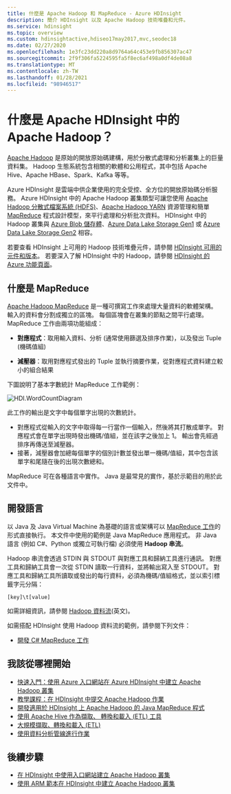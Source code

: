 ```yaml
---
title: 什麼是 Apache Hadoop 和 MapReduce - Azure HDInsight
description: 簡介 HDInsight 以及 Apache Hadoop 技術堆疊和元件。
ms.service: hdinsight
ms.topic: overview
ms.custom: hdinsightactive,hdiseo17may2017,mvc,seodec18
ms.date: 02/27/2020
ms.openlocfilehash: 1e3fc23dd220a8d9764a64c453e9fb856307ac47
ms.sourcegitcommit: 2f9f306fa5224595fa5f8ec6af498a0df4de08a8
ms.translationtype: MT
ms.contentlocale: zh-TW
ms.lasthandoff: 01/28/2021
ms.locfileid: "98946517"
---
```

# <a name="what-is-apache-hadoop-in-azure-hdinsight"></a>什麼是 Apache HDInsight 中的 Apache Hadoop？

[Apache Hadoop](https://hadoop.apache.org/) 是原始的開放原始碼建構，用於分散式處理和分析叢集上的巨量資料集。 Hadoop 生態系統包含相關的軟體和公用程式，其中包括 Apache Hive、Apache HBase、Spark、Kafka 等等。

Azure HDInsight 是雲端中供企業使用的完全受控、全方位的開放原始碼分析服務。 Azure HDInsight 中的 Apache Hadoop 叢集類型可讓您使用 [Apache Hadoop 分散式檔案系統 (HDFS)](https://hadoop.apache.org/docs/current/hadoop-project-dist/hadoop-hdfs/HdfsUserGuide.html)、[Apache Hadoop YARN](https://hadoop.apache.org/docs/current/hadoop-yarn/hadoop-yarn-site/YARN.html) 資源管理和簡單 [MapReduce](https://hadoop.apache.org/docs/current/hadoop-mapreduce-client/hadoop-mapreduce-client-core/MapReduceTutorial.html) 程式設計模型，來平行處理和分析批次資料。  HDInsight 中的 Hadoop 叢集與 [Azure Blob 儲存體](../../storage/common/storage-introduction.md)、[Azure Data Lake Storage Gen1](../../data-lake-store/data-lake-store-overview.md) 或 [Azure Data Lake Storage Gen2](../../storage/blobs/data-lake-storage-introduction.md) 相容。

若要查看 HDInsight 上可用的 Hadoop 技術堆疊元件，請參閱 [HDInsight 可用的元件和版本](../hdinsight-component-versioning.md)。 若要深入了解 HDInsight 中的 Hadoop，請參閱 [HDInsight 的 Azure 功能頁面](https://azure.microsoft.com/services/hdinsight/)。

## <a name="what-is-mapreduce"></a>什麼是 MapReduce

[Apache Hadoop MapReduce](https://hadoop.apache.org/docs/current/hadoop-mapreduce-client/hadoop-mapreduce-client-core/MapReduceTutorial.html) 是一種可撰寫工作來處理大量資料的軟體架構。 輸入的資料會分割成獨立的區塊。 每個區塊會在叢集的節點之間平行處理。 MapReduce 工作由兩項功能組成：

* **對應程式**：取用輸入資料、分析 (通常使用篩選及排序作業)，以及發出 Tuple (機碼值組)

* **減壓器**：取用對應程式發出的 Tuple 並執行摘要作業，從對應程式資料建立較小的組合結果

下圖說明了基本字數統計 MapReduce 工作範例：

 ![HDI.WordCountDiagram](./media/apache-hadoop-introduction/hdi-word-count-diagram.gif)

此工作的輸出是文字中每個單字出現的次數統計。

* 對應程式從輸入的文字中取得每一行當作一個輸入，然後將其打散成單字。 對應程式會在單字出現時發出機碼/值組，並在該字之後加上 1。 輸出會先經過排序再傳送至減壓器。
* 接著，減壓器會加總每個單字的個別計數並發出單一機碼/值組，其中包含該單字和尾隨在後的出現次數總和。

MapReduce 可在各種語言中實作。 Java 是最常見的實作，基於示範目的用於此文件中。

## <a name="development-languages"></a>開發語言

以 Java 及 Java Virtual Machine 為基礎的語言或架構可以 [MapReduce 工作](..//hadoop/submit-apache-hadoop-jobs-programmatically.md)的形式直接執行。 本文件中使用的範例是 Java MapReduce 應用程式。 非 Java 語言 (例如 C#、Python 或獨立可執行檔) 必須使用 **Hadoop 串流**。

Hadoop 串流會透過 STDIN 與 STDOUT 與對應工具和歸納工具進行通訊。 對應工具和歸納工具會一次從 STDIN 讀取一行資料，並將輸出寫入至 STDOUT。 對應工具和歸納工具所讀取或發出的每行資料，必須為機碼/值組格式，並以索引標籤字元分隔：

`[key]\t[value]`

如需詳細資訊，請參閱 [Hadoop 資料流](https://hadoop.apache.org/docs/current/hadoop-streaming/HadoopStreaming.html)(英文)。

如需搭配 HDInsight 使用 Hadoop 資料流的範例，請參閱下列文件：

* [開發 C# MapReduce 工作](apache-hadoop-dotnet-csharp-mapreduce-streaming.md)

## <a name="where-do-i-start"></a>我該從哪裡開始

* [快速入門：使用 Azure 入口網站在 Azure HDInsight 中建立 Apache Hadoop 叢集](../hadoop/apache-hadoop-linux-create-cluster-get-started-portal.md)
* [教學課程：在 HDInsight 中提交 Apache Hadoop 作業](../hadoop/submit-apache-hadoop-jobs-programmatically.md)
* [開發適用於 HDInsight 上 Apache Hadoop 的 Java MapReduce 程式](../hadoop/apache-hadoop-develop-deploy-java-mapreduce-linux.md)
* [使用 Apache Hive 作為擷取、 轉換和載入 (ETL) 工具](../hadoop/apache-hadoop-using-apache-hive-as-an-etl-tool.md)
* [大規模擷取、轉換和載入 (ETL)](../hadoop/apache-hadoop-etl-at-scale.md)
* [使用資料分析管線進行作業](../hdinsight-operationalize-data-pipeline.md)

## <a name="next-steps"></a>後續步驟

* [在 HDInsight 中使用入口網站建立 Apache Hadoop 叢集](../hadoop/apache-hadoop-linux-create-cluster-get-started-portal.md)
* [使用 ARM 範本在 HDInsight 中建立 Apache Hadoop 叢集](../hadoop/apache-hadoop-linux-tutorial-get-started.md)
